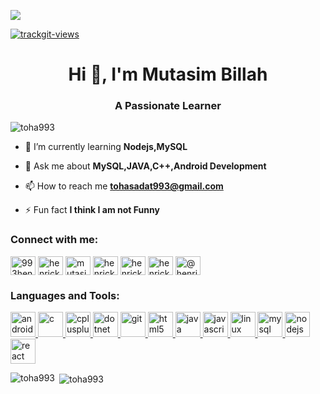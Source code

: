 ![](https://media.giphy.com/media/12HZukMBlutpoQ/giphy.gif)

<a href="https://trackgit.com">
<img src="https://sfy.cx/u/wP5" alt="trackgit-views" />
</a>


<h1 align="center">Hi 👋, I'm Mutasim Billah</h1>
<h3 align="center">A Passionate Learner</h3>

<p align="left"> <img src="https://komarev.com/ghpvc/?username=toha993" alt="toha993" /> </p>

- 🌱 I’m currently learning **Nodejs,MySQL**

- 💬 Ask me about **MySQL,JAVA,C++,Android Development**

- 📫 How to reach me **tohasadat993@gmail.com**

- ⚡ Fun fact **I think I am not Funny**

<p align="left">
<h3 align="left">Connect with me:</h3>
<a href="https://twitter.com/993henrick" target="blank"><img align="center" src="https://cdn.jsdelivr.net/npm/simple-icons@3.0.1/icons/twitter.svg" alt="993henrick" height="30" width="40" /></a>
<a href="https://fb.com/henrick993" target="blank"><img align="center" src="https://cdn.jsdelivr.net/npm/simple-icons@3.0.1/icons/facebook.svg" alt="henrick993" height="30" width="40" /></a>
<a href="https://instagram.com/mutasim_toha" target="blank"><img align="center" src="https://cdn.jsdelivr.net/npm/simple-icons@3.0.1/icons/instagram.svg" alt="mutasim_toha" height="30" width="40" /></a>
<a href="https://www.codechef.com/users/henrick993" target="blank"><img align="center" src="https://cdn.jsdelivr.net/npm/simple-icons@3.1.0/icons/codechef.svg" alt="henrick993" height="30" width="40" /></a>
<a href="https://www.hackerrank.com/henrick993" target="blank"><img align="center" src="https://cdn.jsdelivr.net/npm/simple-icons@3.0.1/icons/hackerrank.svg" alt="henrick993" height="30" width="40" /></a>
<a href="https://codeforces.com/profile/henrick993" target="blank"><img align="center" src="https://cdn.jsdelivr.net/npm/simple-icons@3.0.1/icons/codeforces.svg" alt="henrick993" height="30" width="40" /></a>
<a href="https://www.hackerearth.com/@henrick993" target="blank"><img align="center" src="https://cdn.jsdelivr.net/npm/simple-icons@3.0.1/icons/hackerearth.svg" alt="@henrick993" height="30" width="40" /></a>
</p>

<h3 align="left">Languages and Tools:</h3>
<p align="left"> <a href="https://developer.android.com" target="_blank"> <img src="https://devicons.github.io/devicon/devicon.git/icons/android/android-original-wordmark.svg" alt="android" width="40" height="40"/> </a> <a href="https://www.cprogramming.com/" target="_blank"> <img src="https://devicons.github.io/devicon/devicon.git/icons/c/c-original.svg" alt="c" width="40" height="40"/> </a> <a href="https://www.w3schools.com/cpp/" target="_blank"> <img src="https://devicons.github.io/devicon/devicon.git/icons/cplusplus/cplusplus-original.svg" alt="cplusplus" width="40" height="40"/> </a> <a href="https://dotnet.microsoft.com/" target="_blank"> <img src="https://devicons.github.io/devicon/devicon.git/icons/dot-net/dot-net-original-wordmark.svg" alt="dotnet" width="40" height="40"/> </a> <a href="https://git-scm.com/" target="_blank"> <img src="https://www.vectorlogo.zone/logos/git-scm/git-scm-icon.svg" alt="git" width="40" height="40"/> </a> <a href="https://www.w3.org/html/" target="_blank"> <img src="https://devicons.github.io/devicon/devicon.git/icons/html5/html5-original-wordmark.svg" alt="html5" width="40" height="40"/> </a> <a href="https://www.java.com" target="_blank"> <img src="https://devicons.github.io/devicon/devicon.git/icons/java/java-original-wordmark.svg" alt="java" width="40" height="40"/> </a> <a href="https://developer.mozilla.org/en-US/docs/Web/JavaScript" target="_blank"> <img src="https://devicons.github.io/devicon/devicon.git/icons/javascript/javascript-original.svg" alt="javascript" width="40" height="40"/> </a> <a href="https://www.linux.org/" target="_blank"> <img src="https://devicons.github.io/devicon/devicon.git/icons/linux/linux-original.svg" alt="linux" width="40" height="40"/> </a> <a href="https://www.mysql.com/" target="_blank"> <img src="https://devicons.github.io/devicon/devicon.git/icons/mysql/mysql-original-wordmark.svg" alt="mysql" width="40" height="40"/> </a> <a href="https://nodejs.org" target="_blank"> <img src="https://devicons.github.io/devicon/devicon.git/icons/nodejs/nodejs-original-wordmark.svg" alt="nodejs" width="40" height="40"/> </a> <a href="https://reactjs.org/" target="_blank"> <img src="https://devicons.github.io/devicon/devicon.git/icons/react/react-original-wordmark.svg" alt="react" width="40" height="40"/> </a> </p>

<p><img align="left" src="https://github-readme-stats.vercel.app/api/top-langs/?username=toha993&layout=compact" alt="toha993" /></p>

<p>&nbsp;<img align="center" src="https://github-readme-stats.vercel.app/api?username=toha993&show_icons=true" alt="toha993" /></p>

